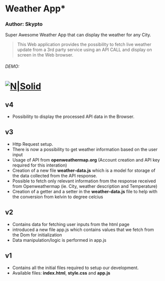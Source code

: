 # Weather App*
### Author: Skypto

Super Awesome Weather App that can display the weather for any City.

> This Web application provides the possibility to fetch live weather update from a 3rd party service using an API CALL and display on screen in the Web browser.

###### DEMO:
[![N|Solid](http://files.softicons.com/download/web-icons/vector-stylish-weather-icons-by-bartosz-kaszubowski/png/128x128/sun.rays.cloud.drizzle.png)](https://skypto.github.io/weatherApp/) 
===

## v4
* Possibility to display the processed API data in the Browser.

## v3
* Http Request setup.
* There is now a possibility to get weather information based on the user input
* Usage of API from **openweathermap.org** (Account creation and API key required for this interation)
* Creation of a new file **weather-data.js** which is a model for storage of the data collected from the API response.
* Possible to fetch only relevant information from the response received from Openweathermap (ie. City, weather description and Temperature)
* Creation of a getter and a setter in the **weather-data.js** file to help with the conversion from kelvin to degree celcius

## v2
* Contains data for fetching user inputs from the html page
* introduced a new file app.js which contains values that we fetch from the Dom for initialization
* Data manipulation/logic is performed in app.js

## v1
* Contains all the initial files required to setup our development.
* Available files: **index.html**, **style.css** and **app.js**